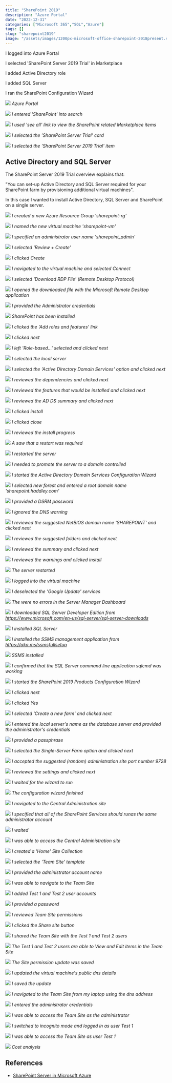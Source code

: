 ```yaml
---
title: "SharePoint 2019"
description: "Azure Portal"
date: "2022-12-31"
categories: ["Microsoft 365","SQL","Azure"]
tags: []
slug: "sharepoint2019"
image: "/assets/images/1200px-microsoft-office-sharepoint-2018present.svg-1200x1172.png"
---
```



I logged into Azure Portal

I selected 'SharePoint Server 2019 Trial' in Marketplace

I added Active Directory role

I added SQL Server

I ran the SharePoint Configuration Wizard

![](/assets/images/sharepoint2019/screen-shot-2022-12-31-at-2.29.53-pm-1836x1074.png)
*Azure Portal*

![](/assets/images/sharepoint2019/screen-shot-2022-12-31-at-2.30.34-pm-1836x435.png)
*I entered 'SharePoint' into search*

![](/assets/images/sharepoint2019/screen-shot-2022-12-31-at-2.31.05-pm-1836x721.png)
*I used 'see all' link to view the SharePoint related Marketplace items*

![](/assets/images/sharepoint2019/screen-shot-2022-12-31-at-2.31.23-pm-1836x627.png)
*I selected the 'SharePoint Server Trial' card*

![](/assets/images/sharepoint2019/screen-shot-2022-12-31-at-2.31.36-pm-1836x597.png)
*I selected the 'SharePoint Server 2019 Trial' item*


## Active Directory and SQL Server

The SharePoint Server 2019 Trial overview explains that: 

"You can set-up Active Directory and SQL Server required for your SharePoint farm by provisioning additional virtual machines".

In this case I wanted to install Active Directory, SQL Server and SharePoint on a single server.

![](/assets/images/sharepoint2019/screen-shot-2022-12-31-at-2.32.31-pm-1836x972.png)
*I created a new Azure Resource Group 'sharepoint-rg'*

![](/assets/images/sharepoint2019/screen-shot-2022-12-31-at-2.33.08-pm-1836x967.png)
*I named the new virtual machine 'sharepoint-vm'*

![](/assets/images/sharepoint2019/screen-shot-2022-12-31-at-2.34.02-pm-1836x965.png)
*I specified an administrator user name 'sharepoint_admin'*

![](/assets/images/sharepoint2019/screen-shot-2022-12-31-at-2.34.55-pm-1836x965.png)
*I selected 'Review + Create'*

![](/assets/images/sharepoint2019/screen-shot-2022-12-31-at-2.35.12-pm-1836x972.png)
*I clicked Create*

![](/assets/images/sharepoint2019/screen-shot-2022-12-31-at-2.41.48-pm-1836x969.png)
*I navigated to the virtual machine and selected Connect*

![](/assets/images/sharepoint2019/screen-shot-2022-12-31-at-2.42.43-pm-1836x972.png)
*I selected 'Download RDP File' (Remote Desktop Protocol)*

![](/assets/images/sharepoint2019/screen-shot-2022-12-31-at-2.42.59-pm-1836x976.png)
*I opened the downloaded file with the Microsoft Remote Desktop application*

![](/assets/images/sharepoint2019/screen-shot-2022-12-31-at-2.43.38-pm-868x460.png)
*I provided the Administrator credentials*

![](/assets/images/sharepoint2019/screen-shot-2022-12-31-at-2.45.00-pm-1836x1149.png)
*SharePoint has been installed*

![](/assets/images/sharepoint2019/screen-shot-2022-12-31-at-2.47.38-pm-1836x1150.png)
*I clicked the 'Add roles and features' link*

![](/assets/images/sharepoint2019/screen-shot-2022-12-31-at-2.47.57-pm-1570x1120.png)
*I clicked next*

![](/assets/images/sharepoint2019/screen-shot-2022-12-31-at-2.48.12-pm-1566x1112.png)
*I left 'Role-based...' selected and clicked next*

![](/assets/images/sharepoint2019/screen-shot-2022-12-31-at-2.48.25-pm-1570x1116.png)
*I selected the local server*

![](/assets/images/sharepoint2019/screen-shot-2022-12-31-at-2.48.51-pm-1576x1114.png)
*I selected the 'Active Directory Domain Services' option and clicked next*

![](/assets/images/sharepoint2019/screen-shot-2022-12-31-at-2.49.11-pm-1566x1112.png)
*I reviewed the dependencies and clicked next*

![](/assets/images/sharepoint2019/screen-shot-2022-12-31-at-2.49.52-pm-1564x1112.png)
*I reviewed the features that would be installed and clicked next*

![](/assets/images/sharepoint2019/screen-shot-2022-12-31-at-2.50.03-pm-1572x1120.png)
*I reviewed the AD DS summary and clicked next*

![](/assets/images/sharepoint2019/screen-shot-2022-12-31-at-2.50.14-pm-1570x1114.png)
*I clicked install*

![](/assets/images/sharepoint2019/screen-shot-2022-12-31-at-2.50.29-pm-1564x1110.png)
*I clicked close*

![](/assets/images/sharepoint2019/screen-shot-2022-12-31-at-2.50.54-pm-1836x327.png)
*I reviewed the install progress*

![](/assets/images/sharepoint2019/screen-shot-2022-12-31-at-3.09.11-pm-1836x325.png)
*A saw that a restart was required*

![](/assets/images/sharepoint2019/screen-shot-2022-12-31-at-3.09.26-pm-1284x444.png)
*I restarted the server*

![](/assets/images/sharepoint2019/screen-shot-2022-12-31-at-3.14.44-pm-1836x331.png)
*I needed to promote the server to a domain controlled*

![](/assets/images/sharepoint2019/screen-shot-2022-12-31-at-3.15.01-pm-1514x1110.png)
*I started the Active Directory Domain Services Configuration Wizard*

![](/assets/images/sharepoint2019/screen-shot-2022-12-31-at-3.15.34-pm-1512x1116.png)
*I selected new forest and entered a root domain name 'sharepoint.haddley.com'*

![](/assets/images/sharepoint2019/screen-shot-2022-12-31-at-3.16.31-pm-1512x1114.png)
*I provided a DSRM password*

![](/assets/images/sharepoint2019/screen-shot-2022-12-31-at-3.16.52-pm-1512x1110.png)
*I ignored the DNS warning*

![](/assets/images/sharepoint2019/screen-shot-2022-12-31-at-3.17.17-pm-1512x1116.png)
*I reviewed the suggested NetBIOS domain name 'SHAREPOINT' and clicked next*

![](/assets/images/sharepoint2019/screen-shot-2022-12-31-at-3.17.37-pm-1518x1118.png)
*I reviewed the suggested folders and clicked next*

![](/assets/images/sharepoint2019/screen-shot-2022-12-31-at-3.17.51-pm-1514x1114.png)
*I reviewed the summary and clicked next*

![](/assets/images/sharepoint2019/screen-shot-2022-12-31-at-3.18.17-pm-1512x1112.png)
*I reviewed the warnings and clicked install*

![](/assets/images/sharepoint2019/screen-shot-2022-12-31-at-3.19.16-pm-1616x1112.png)
*The server restarted*

![](/assets/images/sharepoint2019/screen-shot-2022-12-31-at-3.20.45-pm-868x466.png)
*I logged into the virtual machine*

![](/assets/images/sharepoint2019/screen-shot-2022-12-31-at-3.42.51-pm-1386x996.png)
*I deselected the 'Google Update' services*

![](/assets/images/sharepoint2019/screen-shot-2022-12-31-at-3.44.35-pm-1836x1075.png)
*The were no errors in the Server Manager Dashboard*

![](/assets/images/sharepoint2019/screen-shot-2022-12-31-at-3.45.51-pm-1836x1341.png)
*I downloaded SQL Server Developer Edition from https://www.microsoft.com/en-us/sql-server/sql-server-downloads*

![](/assets/images/sharepoint2019/screen-shot-2022-12-31-at-3.46.10-pm-1684x1340.png)
*I installed SQL Server*

![](/assets/images/sharepoint2019/screen-shot-2022-12-31-at-3.58.19-pm-1684x1338.png)
*I installed the SSMS management application from https://aka.ms/ssmsfullsetup*

![](/assets/images/sharepoint2019/screen-shot-2022-12-31-at-4.07.11-pm-1372x1122.png)
*SSMS installed*

![](/assets/images/sharepoint2019/screen-shot-2022-12-31-at-4.07.25-pm-1836x956.png)
*I confirmed that the SQL Server command line application sqlcmd was working*

![](/assets/images/sharepoint2019/screen-shot-2022-12-31-at-4.08.12-pm-982x514.png)
*I started the SharePoint 2019 Products Configuration Wizard*

![](/assets/images/sharepoint2019/screen-shot-2022-12-31-at-4.08.38-pm-1230x1062.png)
*I clicked next*

![](/assets/images/sharepoint2019/screen-shot-2022-12-31-at-4.08.52-pm-1232x1060.png)
*I clicked Yes*

![](/assets/images/sharepoint2019/screen-shot-2022-12-31-at-4.09.05-pm-1226x1060.png)
*I selected 'Create a new farm' and clicked next*

![](/assets/images/sharepoint2019/screen-shot-2022-12-31-at-4.10.47-pm-1230x1058.png)
*I entered the local server's name as the database server and provided the administrator's credentials*

![](/assets/images/sharepoint2019/screen-shot-2022-12-31-at-4.11.11-pm-1228x1068.png)
*I provided a passphrase*

![](/assets/images/sharepoint2019/screen-shot-2022-12-31-at-4.11.23-pm-1228x1062.png)
*I selected the Single-Server Farm option and clicked next*

![](/assets/images/sharepoint2019/screen-shot-2022-12-31-at-4.11.37-pm-1236x1062.png)
*I accepted the suggested (random) administration site port number 9728*

![](/assets/images/sharepoint2019/screen-shot-2022-12-31-at-4.11.49-pm-1230x1058.png)
*I reviewed the settings and clicked next*

![](/assets/images/sharepoint2019/screen-shot-2022-12-31-at-4.11.59-pm-1234x1060.png)
*I waited for the wizard to run*

![](/assets/images/sharepoint2019/screen-shot-2022-12-31-at-4.25.34-pm-1226x1058.png)
*The configuration wizard finished*

![](/assets/images/sharepoint2019/screen-shot-2022-12-31-at-4.29.04-pm-1806x1188.png)
*I navigated to the Central Administration site*

![](/assets/images/sharepoint2019/screen-shot-2022-12-31-at-4.29.18-pm-1806x1178.png)
*I specified that all of the SharePoint Services should runas the same administrator account*

![](/assets/images/sharepoint2019/screen-shot-2022-12-31-at-4.29.52-pm-1802x1182.png)
*I waited*

![](/assets/images/sharepoint2019/screen-shot-2022-12-31-at-4.39.59-pm-1836x1349.png)
*I was able to access the Central Administration site*

![](/assets/images/sharepoint2019/screen-shot-2022-12-31-at-4.52.04-pm-1518x776.png)
*I created a 'Home' Site Collection*

![](/assets/images/sharepoint2019/screen-shot-2022-12-31-at-4.52.55-pm-1836x1325.png)
*I selected the 'Team Site' template*

![](/assets/images/sharepoint2019/screen-shot-2022-12-31-at-4.53.53-pm-1836x1321.png)
*I provided the administrator account name*

![](/assets/images/sharepoint2019/screen-shot-2022-12-31-at-5.35.17-pm-1836x1066.png)
*I was able to navigate to the Team Site*

![](/assets/images/sharepoint2019/screen-shot-2022-12-31-at-5.38.42-pm-872x758.png)
*I added Test 1 and Test 2 user accounts*

![](/assets/images/sharepoint2019/screen-shot-2022-12-31-at-5.39.17-pm-864x756.png)
*I provided a password*

![](/assets/images/sharepoint2019/screen-shot-2022-12-31-at-5.40.06-pm-1836x1062.png)
*I reviewed Team Site permissions*

![](/assets/images/sharepoint2019/screen-shot-2022-12-31-at-5.40.38-pm-1836x1071.png)
*I clicked the Share site button*

![](/assets/images/sharepoint2019/screen-shot-2022-12-31-at-5.40.53-pm-1836x1067.png)
*I shared the Team Site with the Test 1 and Test 2 users*

![](/assets/images/sharepoint2019/screen-shot-2022-12-31-at-5.41.16-pm-1836x1064.png)
*The Test 1 and Test 2 users are able to View and Edit items in the Team Site*

![](/assets/images/sharepoint2019/screen-shot-2022-12-31-at-5.41.44-pm-1836x919.png)
*The Site permission update was saved*

![](/assets/images/sharepoint2019/screen-shot-2022-12-31-at-5.44.16-pm-1836x771.png)
*I updated the virtual machine's public dns details*

![](/assets/images/sharepoint2019/screen-shot-2022-12-31-at-5.44.27-pm-1836x180.png)
*I saved the update*

![](/assets/images/sharepoint2019/screen-shot-2022-12-31-at-5.45.44-pm-1836x436.png)
*I navigated to the Team Site from my laptop using the dns address*

![](/assets/images/sharepoint2019/screen-shot-2022-12-31-at-5.46.08-pm-1836x452.png)
*I entered the administrator credentials*

![](/assets/images/sharepoint2019/screen-shot-2022-12-31-at-5.46.22-pm-1836x583.png)
*I was able to access the Team Site as the administrator*

![](/assets/images/sharepoint2019/screen-shot-2022-12-31-at-5.47.15-pm-1836x435.png)
*I switched to incognito mode and logged in as user Test 1*

![](/assets/images/sharepoint2019/screen-shot-2022-12-31-at-5.47.34-pm-1836x1073.png)
*I was able to access the Team Site as user Test 1*

![](/assets/images/sharepoint2019/screen-shot-2023-01-02-at-10.22.43-am-1836x1089.png)
*Cost analysis*
## References

- [SharePoint Server in Microsoft Azure](https://learn.microsoft.com/en-us/sharepoint/administration/sharepoint-server-in-microsoft-azure)
